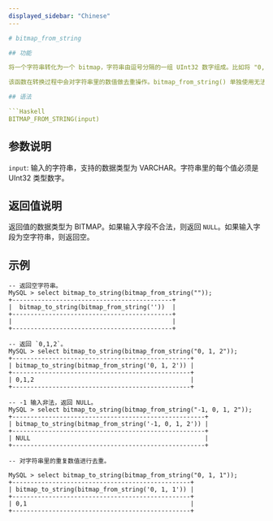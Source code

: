 ```yaml
---
displayed_sidebar: "Chinese"
---

# bitmap_from_string

## 功能

将一个字符串转化为一个 bitmap，字符串由逗号分隔的一组 UInt32 数字组成。比如将 "0, 1, 2" 字符串转化为一个 bitmap，会对其中的第 0，1，2 位会进行设置，当输入字段不合法时返回 NULL。

该函数在转换过程中会对字符串里的数值做去重操作。bitmap_from_string() 单独使用无法返回可视化结果，需要与其他函数配合使用，比如 bitmap_to_string()。

## 语法

```Haskell
BITMAP_FROM_STRING(input)
```

## 参数说明

`input`: 输入的字符串，支持的数据类型为 VARCHAR。字符串里的每个值必须是 UInt32 类型数字。

## 返回值说明

返回值的数据类型为 BITMAP。如果输入字段不合法，则返回 `NULL`。如果输入字段为空字符串，则返回空。

## 示例

```Plain Text
-- 返回空字符串。
MySQL > select bitmap_to_string(bitmap_from_string(""));
+--------------------------------------------+
|  bitmap_to_string(bitmap_from_string(''))  |
+--------------------------------------------+
|                                            |
+--------------------------------------------+

-- 返回 `0,1,2`。
MySQL > select bitmap_to_string(bitmap_from_string("0, 1, 2"));
+-------------------------------------------------+
| bitmap_to_string(bitmap_from_string('0, 1, 2')) |
+-------------------------------------------------+
| 0,1,2                                           |
+-------------------------------------------------+

-- -1 输入非法，返回 NULL。
MySQL > select bitmap_to_string(bitmap_from_string("-1, 0, 1, 2"));
+-----------------------------------------------------+
| bitmap_to_string(bitmap_from_string('-1, 0, 1, 2')) |
+-----------------------------------------------------+
| NULL                                                |
+-----------------------------------------------------+

-- 对字符串里的重复数值进行去重。

MySQL > select bitmap_to_string(bitmap_from_string("0, 1, 1"));
+-------------------------------------------------+
| bitmap_to_string(bitmap_from_string('0, 1, 1')) |
+-------------------------------------------------+
| 0,1                                             |
+-------------------------------------------------+
```
